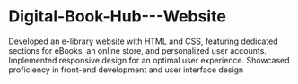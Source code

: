 # Digital-Book-Hub---Website
Developed an e-library website with HTML and CSS, featuring dedicated sections for eBooks, an online store, and personalized user accounts. Implemented responsive design for an optimal user experience. Showcased proficiency in front-end development and user interface design

